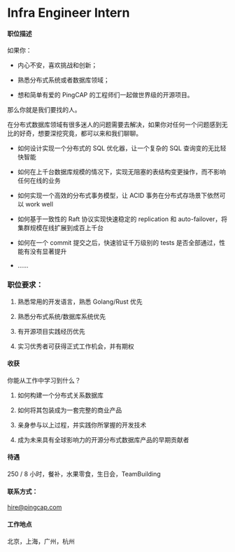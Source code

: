 # Infra Engineer Intern

#### 职位描述

如果你：

* 内心不安，喜欢挑战和创新；

* 熟悉分布式系统或者数据库领域；

* 想和简单有爱的 PingCAP 的工程师们一起做世界级的开源项目。

那么你就是我们要找的人。

在分布式数据库领域有很多迷人的问题需要去解决，如果你对任何一个问题感到无比的好奇，想要深挖究竟，都可以来和我们聊聊。 

* 如何设计实现一个分布式的 SQL 优化器，让一个复杂的 SQL 查询变的无比轻快智能

* 如何在上千台数据库规模的情况下，实现无阻塞的表结构变更操作，而不影响任何在线的业务

* 如何实现一个高效的分布式事务模型，让 ACID 事务在分布式存场景下依然可以 work well

* 如何基于一致性的 Raft 协议实现快速稳定的 replication 和 auto-failover，将集群规模在线扩展到成百上千台
 
* 如何在一个 commit 提交之后，快速验证千万级别的 tests 是否全部通过，性能有没有显著提升
* ……

### 职位要求：

1. 熟悉常用的开发语言，熟悉 Golang/Rust 优先

2. 熟悉分布式系统/数据库系统优先

3. 有开源项目实践经历优先

4. 实习优秀者可获得正式工作机会，并有期权

#### 收获
你能从工作中学习到什么？

1. 如何构建一个分布式关系数据库

2. 如何将其包装成为一套完整的商业产品

3. 亲身参与以上过程，并实践你所掌握的开发技术

4. 成为未来具有全球影响力的开源分布式数据库产品的早期贡献者

#### 待遇

250 / 8 小时，餐补，水果零食，生日会，TeamBuilding

#### 联系方式：
hire@pingcap.com

#### 工作地点

北京，上海，广州，杭州
